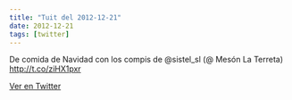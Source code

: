 ```yaml
---
title: "Tuit del 2012-12-21"
date: 2012-12-21
tags: [twitter]
---
```


De comida de Navidad con los compis de @sistel_sl (@ Mesón La Terreta) http://t.co/ziHX1pxr



[Ver en Twitter](https://twitter.com/i/web/status/282127310805692417)
